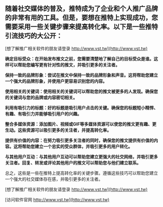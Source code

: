 ## **随着社交媒体的普及，推特成为了企业和个人推广品牌的非常有用的工具。但是，要想在推特上实现成功，您需要采用一些关键步骤来提高转化率。以下是一些推特引流技巧的大公开：**

[想了解推广相关软件的朋友请登录 http://www.vst.tw](http://www.vst.tw)

**确定目标受众：在开始发布推文之前，您需要清楚地了解自己的目标受众是谁。这样可以帮助您编写更有针对性的推文，并吸引更多的关注者。**

**保持一致的品牌形象：尝试在推文中保持一致的品牌形象和声音。这将帮助您建立一个强大的品牌形象，并使用户更容易识别您的内容。**

**使用相关的关键词：使用相关的关键词可以帮助您的推文被更多的人发现。确保您的关键词与您的品牌或内容密切相关。**

**利用有吸引力的标题：好的标题是吸引用户点击的关键。确保您的标题短小精悍、有趣、有吸引力并能够吸引用户的兴趣。**

**整合多媒体资源：添加图片、视频或GIF等多媒体资源可以使您的推文更有趣、更生动。这些资源可以吸引更多的关注者，并提高转化率。**

**提供有价值的内容：在努力吸引更多关注者的同时，确保您的推文提供有价值的内容。这将帮助您建立一个忠实的受众群体，并吸引更多的用户转化。**

**与其他用户互动：与其他用户互动可以帮助您建立更强大的社交网络，并吸引更多关注者。回复、转发或评论其他用户的推文可以帮助您与他们建立联系。**

总之，这些是一些在推特上提高转化率的关键步骤。遵循这些技巧可以帮助您建立一个强大的社交媒体存在感，并吸引更多的关注者。

[想了解推广相关软件的朋友请登录 http://www.vst.tw](http://www.vst.tw)


[访问软件官网 http://www.vst.tw](http://www.vst.tw)
